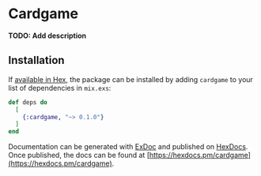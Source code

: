 # Cardgame

**TODO: Add description**

## Installation

If [available in Hex](https://hex.pm/docs/publish), the package can be installed
by adding `cardgame` to your list of dependencies in `mix.exs`:

```elixir
def deps do
  [
    {:cardgame, "~> 0.1.0"}
  ]
end
```

Documentation can be generated with [ExDoc](https://github.com/elixir-lang/ex_doc)
and published on [HexDocs](https://hexdocs.pm). Once published, the docs can
be found at [https://hexdocs.pm/cardgame](https://hexdocs.pm/cardgame).


